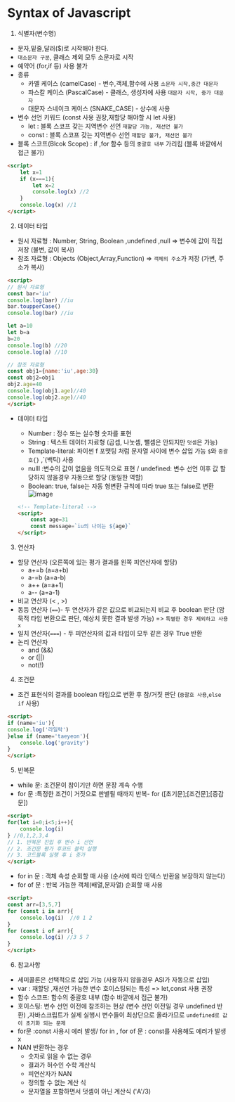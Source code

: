 # Syntax of Javascript
1. 식별자(변수명)
- 문자,밑줄,달러($)로 시작해야 한다.
- `대소문자 구분`, 클래스 제외 모두 소문자로 시작
- 예약어 (for,if 등) 사용 불가
- 종류
    - 카멜 케이스 (camelCase) - 변수,객체,함수에 사용 `소문자 시작,중간 대문자`
    - 파스칼 케이스 (PascalCase) - 클래스, 생성자에 사용 `대문자 시작, 중가 대문자`
    - 대문자 스네이크 케이스 (SNAKE_CASE) - 상수에 사용 
- 변수 선언 키워드 (const 사용 권장,재할당 해야할 시 let 사용)
    - let : 블록 스코프 갖는 지역변수 선언 `재할당 가능, 재선언 불가`
    - const : 블록 스코프 갖는 지역변수 선언 `재할당 불가, 재선언 불가`
- 블록 스코프(Blcok Scope) : if ,for 함수 등의 `중괄호 내부` 가리킴 (블록 바깥에서 접근 불가)
```html
<script>
    let x=1
    if (x===1){
        let x=2
        console.log(x) //2
    }
    console.log(x) //1
</script>
```

2. 데이터 타입 
- 원시 자료형 : Number, String, Boolean ,undefined ,null => 변수에 값이 직접 저장 (불변, 값이 복사)
- 참조 자료형 : Objects (Object,Array,Function) => `객체의 주소`가 저장 (가변, 주소가 복사)
```html
<script>
// 원시 자료형
const bar='iu'
console.log(bar) //iu
bar.toupperCase()
console.log(bar) //iu

let a=10
let b=a
b=20
console.log(b) //20
console.log(a) //10

// 참조 자료형
const obj1={name:'iu',age:30}
const obj2=obj1
obj2.age=40
console.log(obj1.age)//40
console.log(obj2.age)//40
</script>
```
- 데이터 타입
    - Number : 정수 또는 실수형 숫자를 표현
    - String : 텍스트 데이터 자료형 (곱셉, 나눗셈, 뺄셈은 안되지만 `덧셈`은 가능)
    - Template-literal: 파이썬 f 포맷팅 처럼 문자열 사이에 변수 삽입 가능 `$`와 `중괄호{}` ,`(백틱) 사용
    - nulll :변수의 값이 없음을 의도적으로 표현 / undefined: 변수 선언 이후 값 할당하지 않을경우 자동으로 할당 (동일한 역할)
    - Boolean: true, false는 자동 형변환 규칙에 따라 true 또는 false로 변환
    ![image](https://user-images.githubusercontent.com/118239192/224943217-4d771bad-40c7-42bf-8579-ab2e7f76e018.png)

    ```html
    <!-- Template-literal -->
    <script>
        const age=31
        const message=`iu의 나이는 ${age}`
    </script>
    ```

3. 연산자
- 할당 연산자 (오른쪽에 있는 평가 결과를 왼쪽 피연산자에 할당)
    - a+=b (a=a+b)
    - a-=b (a=a-b)
    - a++ (a=a+1)
    - a-- (a=a-1)
- 비교 연산자 (< , >)
- 동등 연산자 (`==`)- 두 연산자가 같은 값으로 비교되는지 비교 후 boolean 판단  (암묵적 타입 변환으로 판단, 예상치 못한 결과 발생 가능)  => `특별한 경우 제외하고 사용 x`
- 일치 연산자(`===`) - 두 피연산자의 값과 타입이 모두 같은 경우 True 반환
- 논리 연산자 
     - and (&&) 
     - or (||)
     - not(!)
    
4. 조건문
- 조건 표현식의 결과를 boolean 타입으로 변환 후 참/거짓 판단 (`중괄호 사용`,`else if` 사용)
```html
<script>
if (name='iu'){
console.log('라일락')
}else if (name='taeyeon'){
    console.log('gravity')
}
</script>
```

5. 반복문
- while 문: 조건문이 참이기만 하면 문장 계속 수행
- for 문 :특정한 조건이 거짓으로 판별될 때까지 반복- for ([초기문];[조건문];[증감문])
```html
<script>
for(let i=0;i<5;i++){
    console.log(i)
} //0,1,2,3,4
// 1. 반복문 진입 후 변수 i 선언
// 2. 조건문 평가 후코드 블럭 실행
// 3. 코드블록 실행 후 i 증가
</script>
```
- for in 문 : 객체 속성 순회할 때 사용  (순서에 따라 인덱스 반환을 보장하지 않는다)
- for of 문 : 반복 가능한 객체(배열,문자열) 순회할 때 사용
```html
<script>
const arr=[3,5,7]
for (const i in arr){
    console.log(i)  //0 1 2
}
for (const i of arr){
    console.log(i) //3 5 7
}
</script>
```

6. 참고사항
- 세미콜론은 선택적으로 삽입 가능 (사용하지 않을경우 ASI가 자동으로 삽입)
- var : 재할당 ,재선언 가능한 변수 호이스팅되는 특성 => let,const 사용 권장 
- 함수 스코프: 함수의 중괄호 내부 (함수 바깥에서 접근 불가)
- 호이스팅: 변수 선언 이전에 참조하는 현상 (변수 선언 이전일 경우 undefined 반환)  ,자바스크립트가 실제 실행시 변수들이 최상단으로 올라가므로 `undefined로 값이 초기화 되는 문제`
- for문 :const 사용시 에러 발생/ for in , for of 문 : const를 사용해도 에러가 발생 x
- NAN 반환하는 경우 
     - 숫자로 읽을 수 없는 경우
     - 결과가 허수인 수학 계산식
     - 피연산자가 NAN
     - 정의할 수 없는 계산 식
     - 문자열을 포함하면서 덧셈이 아닌 계산식 ('A'/3)